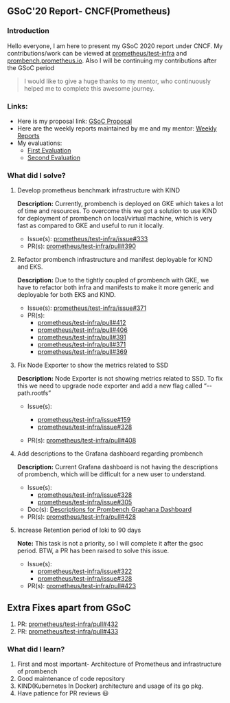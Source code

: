 	
## GSoC'20 Report- CNCF(Prometheus)

### Introduction
Hello everyone, I am here to present my GSoC 2020 report under CNCF. My contributions/work can be viewed at  <a href="https://github.com/prometheus/test-infra">prometheus/test-infra</a> and <a href="https://prombench.prometheus.io">prombench.prometheus.io</a>. Also I will be continuing my contributions after the GSoC period
	
> I would like to give a huge thanks to my mentor, who continuously helped me to complete this awesome journey. 

### Links:
* Here is my proposal link: <a href="https://docs.google.com/document/d/1F1wFXUxJXduQLhXljeG3oXXO6uEzLBXuANQ9G5NrmJs/edit?usp=sharing">GSoC Proposal</a>
* Here are the weekly reports maintained by me and my mentor: <a href="https://docs.google.com/document/d/1RndQG_xu9Q52y3S2mVXynwS-HBNXHmuxeY1EFlw834k">Weekly Reports</a>
* My evaluations: 
   - <a href="/evaluations/eval1.png">First Evaluation</a>
   - <a href="/evaluations/eval2.png">Second Evaluation</a>


### What did I solve?
  1. Develop prometheus benchmark infrastructure with KIND 
  
	 <b>Description:</b> Currently, prombench is deployed on GKE which takes a lot of time and resources. To overcome this we got a solution to use KIND for deployment of prombench on local/virtual machine, which is very fast as compared to GKE and useful to run it locally.
	    * Issue(s): <a href="https://github.com/prometheus/test-infra/issues/333" target="_blank">prometheus/test-infra/issue#333</a> 
        * PR(s): <a href="https://github.com/prometheus/test-infra/pull/390" target="_blank">prometheus/test-infra/pull#390</a>

  2. Refactor prombench infrastructure and manifest deployable for KIND and EKS.
        
     <b>Description:</b> Due to the tightly coupled of prombench with GKE, we have to refactor both infra and manifests to make it more generic and deployable for both EKS and KIND.
	    * Issue(s): <a href="https://github.com/prometheus/test-infra/issues/371" target="_blank">prometheus/test-infra/issue#371</a>
	    * PR(s): 
	      * <a href="https://github.com/prometheus/test-infra/pull/412" target="_blank">prometheus/test-infra/pull#412</a>
	      * <a href="https://github.com/prometheus/test-infra/pull/406" target="_blank">prometheus/test-infra/pull#406</a>
	      * <a href="https://github.com/prometheus/test-infra/pull/391" target="_blank">prometheus/test-infra/pull#391</a>
	      * <a href="https://github.com/prometheus/test-infra/pull/372" target="_blank">prometheus/test-infra/pull#371</a>
	      * <a href="https://github.com/prometheus/test-infra/pull/369" target="_blank">prometheus/test-infra/pull#369</a>
	

  3. Fix Node Exporter to show the metrics related to SSD
  
     <b>Description:</b> Node Exporter is not showing metrics related to SSD. To fix this we need to upgrade node exporter and add a new flag called “--path.rootfs”
     * Issue(s): 
        * <a href="https://github.com/prometheus/test-infra/issues/159" target="_blank">prometheus/test-infra/issue#159</a>
        * <a href="https://github.com/prometheus/test-infra/issues/328" target="_blank">prometheus/test-infra/issue#328</a>

	 * PR(s): <a href="https://github.com/prometheus/test-infra/pull/408" target="_blank">prometheus/test-infra/pull#408</a>

  4. Add descriptions to the Grafana dashboard regarding prombench
  
	 <b>Description:</b> Current Grafana dashboard is not having the descriptions of prombench, which will be difficult for a new user to understand. 
	 * Issue(s): 
	    * <a href="https://github.com/prometheus/test-infra/issues/328" target="_blank">prometheus/test-infra/issue#328</a>
	    * <a href="https://github.com/prometheus/test-infra/issues/305" target="_blank">prometheus/test-infra/issue#305</a>
	 * Doc(s): <a href="https://docs.google.com/document/d/1FKLUkCcaTgC72Dh-Kz66228PykCwG4zy2Tw7zD_491k">Descriptions for Prombench Graphana Dashboard</a>
	 * PR(s): <a href="https://github.com/prometheus/test-infra/pull/428" target="_blank">prometheus/test-infra/pull#428</a>
	
  5. Increase Retention period of loki to 90 days

     <b>Note:</b> This task is not a priority, so I will complete it after the gsoc period. BTW, a PR has been raised to solve this issue. 
     * Issue(s): 
        * <a href="https://github.com/prometheus/test-infra/issues/322" target="_blank">prometheus/test-infra/issue#322</a>
        * <a href="https://github.com/prometheus/test-infra/issues/328" target="_blank">prometheus/test-infra/issue#328</a>
     * PR(s): <a href="https://github.com/prometheus/test-infra/pull/423" target="_blank">prometheus/test-infra/pull#423</a>

## Extra Fixes apart from GSoC
1. PR: <a href="https://github.com/prometheus/test-infra/pull/432">prometheus/test-infra/pull#432</a>
2. PR: <a href="https://github.com/prometheus/test-infra/pull/433">prometheus/test-infra/pull#433</a>

### What did I learn?
1. First and most important- Architecture of Prometheus and infrastructure of prombench
2. Good maintenance of code repository
3. KIND(Kubernetes In Docker) architecture and usage of its go pkg.
4. Have patience for PR reviews :smiley:
